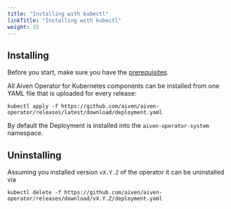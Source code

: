 ```yaml
---
title: "Installing with kubectl"
linkTitle: "Installing with kubectl"
weight: 15
---
```


## Installing

Before you start, make sure you have the [prerequisites](prerequisites.md).

All Aiven Operator for Kubernetes components can be installed from one YAML file that is uploaded for every release:

```shell
kubectl apply -f https://github.com/aiven/aiven-operator/releases/latest/download/deployment.yaml
```

By default the Deployment is installed into the `aiven-operator-system` namespace.

## Uninstalling

Assuming you installed version `vX.Y.Z` of the operator it can be uninstalled via

```shell
kubectl delete -f https://github.com/aiven/aiven-operator/releases/download/vX.Y.Z/deployment.yaml
```

